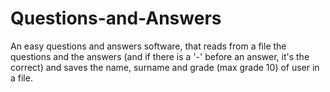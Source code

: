 # Questions-and-Answers
An easy questions and answers software, that reads from a file the questions and the answers (and if there is a '-' before an answer, it's the correct) and saves the name, surname and grade (max grade 10) of user in a file.
